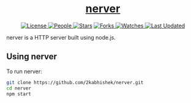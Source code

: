 <div align = "center">

<h1><a href="https://2kabhishek.github.io/nerver">nerver</a></h1>

<a href="https://github.com/2KAbhishek/nerver/blob/main/LICENSE">
<img alt="License" src="https://img.shields.io/github/license/2kabhishek/nerver?style=flat&color=eee&label="> </a>

<a href="https://github.com/2KAbhishek/nerver/graphs/contributors">
<img alt="People" src="https://img.shields.io/github/contributors/2kabhishek/nerver?style=flat&color=ffaaf2&label=People"> </a>

<a href="https://github.com/2KAbhishek/nerver/stargazers">
<img alt="Stars" src="https://img.shields.io/github/stars/2kabhishek/nerver?style=flat&color=98c379&label=Stars"></a>

<a href="https://github.com/2KAbhishek/nerver/network/members">
<img alt="Forks" src="https://img.shields.io/github/forks/2kabhishek/nerver?style=flat&color=66a8e0&label=Forks"> </a>

<a href="https://github.com/2KAbhishek/nerver/watchers">
<img alt="Watches" src="https://img.shields.io/github/watchers/2kabhishek/nerver?style=flat&color=f5d08b&label=Watches"> </a>

<a href="https://github.com/2KAbhishek/nerver/pulse">
<img alt="Last Updated" src="https://img.shields.io/github/last-commit/2kabhishek/nerver?style=flat&color=e06c75&label="> </a>

</div>

nerver is a HTTP server built using node.js.

## Using nerver

To run nerver:

```bash
git clone https://github.com/2kabhishek/nerver.git
cd nerver
npm start
```
